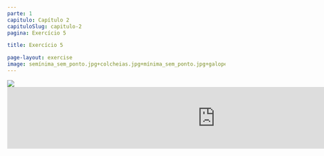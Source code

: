 ```yaml
---
parte: 1
capitulo: Capítulo 2
capituloSlug: capitulo-2
pagina: Exercício 5

title: Exercício 5

page-layout: exercise
image: semínima_sem_ponto.jpg+colcheias.jpg+mínima_sem_ponto.jpg+galope_e_colcheia.png+1pulsacao.jpg+2pulsaçoes.jpg
---
```


<img src="{{site.baseurl}}/assets/graphics/content/2_3_5_1.jpg"/>
<!-- <img src="{{site.baseurl}}/assets/graphics/content/2_3_5_2.png"/> -->

<iframe src="https://player.vimeo.com/video/226769064?title=0&byline=0&portrait=0" width="960" height="143" frameborder="0" webkitallowfullscreen mozallowfullscreen allowfullscreen></iframe>